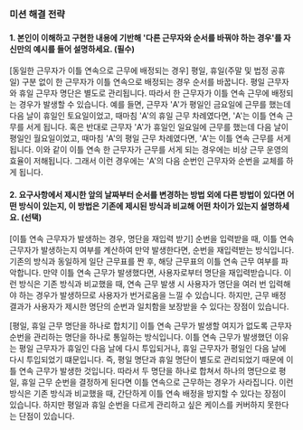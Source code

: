 ### 미션 해결 전략

#### 1. 본인이 이해하고 구현한 내용에 기반해 '다른 근무자와 순서를 바꿔야 하는 경우'를 자신만의 예시를 들어 설명하세요. (필수)

[동일한 근무자가 이틀 연속으로 근무에 배정되는 경우]
평일, 휴일(주말 및 법정 공휴일) 구분 없이 한 근무자가 이틀 연속으로 배정되는 경우 순서를 바꿉니다.
평일 근무자와 휴일 근무자 명단은 별도로 관리됩니다. 따라서 한 근무자가 이틀 연속 근무에 배정되는 경우가 발생할 수 있습니다.
예를 들면, 근무자 'A'가 평일인 금요일에 근무를 했는데 다음 날이 휴일인 토요일이었고, 때마침 'A'의 휴일 근무 차례였다면, 'A'는 이틀 연속 근무를 서게 됩니다.
혹은 반대로 근무자 'A'가 휴일인 일요일에 근무를 했는데 다음 날이 평일인 월요일이었고, 때마침 'A'의 평일 근무 차례였다면, 'A'는 이틀 연속 근무를 서게 됩니다.
이와 같이 이틀 연속 한 근무자가 근무를 서게 되는 경우에는 비상 근무 운영의 효율이 저해됩니다.
그래서 이런 경우에는 'A'의 다음 순번인 근무자와 순번을 교체를 하게 됩니다.

#### 2. 요구사항에서 제시한 앞의 날짜부터 순서를 변경하는 방법 외에 다른 방법이 있다면 어떤 방식이 있는지, 이 방법은 기존에 제시된 방식과 비교해 어떤 차이가 있는지 설명하세요. (선택)

[이틀 연속 근무자가 발생하는 경우, 명단을 재입력 받기]
순번을 입력받을 때, 이틀 연속 근무자가 발생하는지 여부를 계산하여 만약 발생한다면, 순번을 재입력받는 방식입니다.
기존의 방식과 동일하게 일단 근무표를 짠 후, 해당 근무표의 이틀 연속 근무 여부를 파악합니다.
만약 이틀 연속 근무가 발생했다면, 사용자로부터 명단을 재입력받습니다.
이런 방식은 기존 방식과 비교했을 때, 연속 근무 발생 시 사용자가 명단을 여러 번 입력해야 하는 경우가 발생하므로 사용자가 번거로움을 느낄 수 있습니다.
하지만, 근무 배정 결과가 사용자가 제시한 명단의 순번과 일치함을 보장받을 수 있다는 장점이 있습니다.

[평일, 휴일 근무 명단을 하나로 합치기]
이틀 연속 근무가 발생할 여지가 없도록 근무자 순번을 관리하는 명단을 하나로 통일하는 방식입니다.
이틀 연속 근무가 발생했던 이유는 평일 근무자가 휴일인 다음 날에 다시 투입되거나, 휴일 근무자가 평일인 다음 날에 다시 투입되었기 떄문입니다.
즉, 평일 명단과 휴일 명단이 별도로 관리되었기 때문에 이틀 연속 근무가 발생한 것입니다.
따라서 두 명단을 하나로 합쳐서 하나의 명단으로 평일, 휴일 근무 순번을 결정하게 된다면 이틀 연속으로 근무하는 경우가 사라집니다.
이런 방식은 기존 방식과 비교했을 때, 간단하게 이틀 연속 배정을 방지할 수 있다는 장점이 있습니다.
하지만 평일과 휴일 순번을 다르게 관리하고 싶은 케이스를 커버하지 못한다는 단점이 있습니다.
